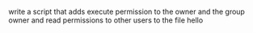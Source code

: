 write a script that adds execute permission to the owner and the group owner and read permissions to other users to the file hello
